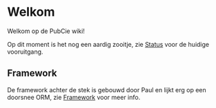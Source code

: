 # Welkom

Welkom op de PubCie wiki!

Op dit moment is het nog een aardig zooitje, zie [Status](Status) voor de huidige vooruitgang.

## Framework

De framework achter de stek is gebouwd door Paul en lijkt erg op een doorsnee ORM, zie [Framework](Framework) voor meer info.